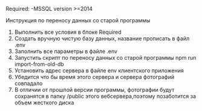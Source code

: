 Required:
-MSSQL version >=2014



Инструкция по переносу данных со старой программы
1. Выполнить все условия в блоке Required
2. Создать вручную чистую базу данных, название прописать в файл .env
3. Заполнить все параметры в файле .env
4. Запустить скрипт по переносу данных со старой программы npm run import-from-old-db
5. Установить адрес сервера в файле env клиентского приложения
6. Убедится что бы время этого сервера и сервера фотографий совпадало
7. В отличии от прошлой версии программы, фотографии будут сохранятся в папку /public этого вебсервера,поэтому позаботится за объем жесткого диска

